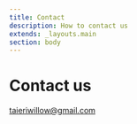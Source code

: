 ```yaml
---
title: Contact
description: How to contact us
extends: _layouts.main
section: body
---
```

# Contact us
taieriwillow@gmail.com
